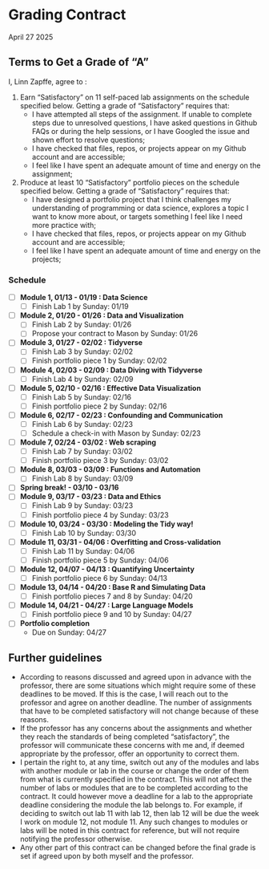 Grading Contract
================
April 27 2025

<!--- How to use this Rmarkdown document
The text above this comment is the YAML header. Change the variables under "params" into what is relevant for you and your situation. In cases where there are choices, you have to choose one of those choices. Make sure you spell your parameter the same was as one of the choices and also to have the same capital or small letters.
&#10;The parameters that you have specified in the YAML header will be used in the rest of the code to change out place holders (variables/unknows).
&#10;The gray boxes are r code. Since there is a "include = FALSE" command in the header of each code block, the code itself will run and used to produce the rest of the document. However, the code itself will not show up in your output when you knit the document.
&#10;The first code chunk sets the number of labs and portfolio projects you need, based on what grade you are writing the contract for. You should double check that this number is the same as what is currently stated in the syllabus as being the requirement for that grade. The second code chunk defines some variables we need and the list with the topics for the modules. Double-check that all the modules that are currently available are in that list. If not, you should update the list to reflect the modules that are currently available in the course. The third code chunk defines a function that takes in some parameters (information you provide when using the function) and turns that into a string (text) that we use in the contract to fill out information, for example with the relevant module names and dates.
-->
<!--- The next part here is the text that will actually be displayed in your output of the document. The #, ##, or ### before text indicates that this is a header. The number of "#"'s correspond to the level of the heading. So, a "#" Heading will be in a bigger font than a "##" Header.
&#10;The text that consists of "tick"r text"tick" (I can't actually write it with the ticks here, as that would have been interpreted by r as code to run and I would have gotten an error) is in-line r code. It will run the r code and the output will be pasted there in the text when you knit the document.
&#10;In addition, any call to params$[input parameter here] calls the parameter you inputted in the YAML header. So, for example, if you put in A as a grade, the string below will produce a text stating "Terms to Get a Grade of "A"".
&#10;The r codes with the parameters should paste the value or text that you need. If it seems off, double-check that you put in the right parameter (e.g. that you didn't misspell anything). 
&#10;There is also some code that calls a function called string_details. This is the function we defined (made) earlier to make the strings (text) we need. The parameters (values) we provide when calling (using) the function determines the text that we get from it.
&#10;Now, to move on, read over the text for the contract and change or add anything you want to change.
-->

## Terms to Get a Grade of “A”

I, Linn Zapffe, agree to :

1)  Earn “Satisfactory” on 11 self-paced lab assignments on the schedule
    specified below. Getting a grade of “Satisfactory” requires that:
    - I have attempted all steps of the assignment. If unable to
      complete steps due to unresolved questions, I have asked questions
      in Github FAQs or during the help sessions, or I have Googled the
      issue and shown effort to resolve questions;
    - I have checked that files, repos, or projects appear on my Github
      account and are accessible;
    - I feel like I have spent an adequate amount of time and energy on
      the assignment;
2)  Produce at least 10 “Satisfactory” portfolio pieces on the schedule
    specified below. Getting a grade of “Satisfactory” requires that:
    - I have designed a portfolio project that I think challenges my
      understanding of programming or data science, explores a topic I
      want to know more about, or targets something I feel like I need
      more practice with;
    - I have checked that files, repos, or projects appear on my Github
      account and are accessible;
    - I feel like I have spent an adequate amount of time and energy on
      the projects;

### Schedule

- [ ] **Module 1, 01/13 - 01/19 : Data Science**
  - [ ] Finish Lab 1 by Sunday: 01/19
- [ ] **Module 2, 01/20 - 01/26 : Data and Visualization**
  - [ ] Finish Lab 2 by Sunday: 01/26
  - [ ] Propose your contract to Mason by Sunday: 01/26
- [ ] **Module 3, 01/27 - 02/02 : Tidyverse**
  - [ ] Finish Lab 3 by Sunday: 02/02
  - [ ] Finish portfolio piece 1 by Sunday: 02/02
- [ ] **Module 4, 02/03 - 02/09 : Data Diving with Tidyverse**
  - [ ] Finish Lab 4 by Sunday: 02/09
- [ ] **Module 5, 02/10 - 02/16 : Effective Data Visualization**
  - [ ] Finish Lab 5 by Sunday: 02/16
  - [ ] Finish portfolio piece 2 by Sunday: 02/16
- [ ] **Module 6, 02/17 - 02/23 : Confounding and Communication**
  - [ ] Finish Lab 6 by Sunday: 02/23
  - [ ] Schedule a check-in with Mason by Sunday: 02/23
- [ ] **Module 7, 02/24 - 03/02 : Web scraping**
  - [ ] Finish Lab 7 by Sunday: 03/02
  - [ ] Finish portfolio piece 3 by Sunday: 03/02
- [ ] **Module 8, 03/03 - 03/09 : Functions and Automation**
  - [ ] Finish Lab 8 by Sunday: 03/09
- [ ] **Spring break! - 03/10 - 03/16**
- [ ] **Module 9, 03/17 - 03/23 : Data and Ethics**
  - [ ] Finish Lab 9 by Sunday: 03/23
  - [ ] Finish portfolio piece 4 by Sunday: 03/23
- [ ] **Module 10, 03/24 - 03/30 : Modeling the Tidy way!**
  - [ ] Finish Lab 10 by Sunday: 03/30
- [ ] **Module 11, 03/31 - 04/06 : Overfitting and Cross-validation**
  - [ ] Finish Lab 11 by Sunday: 04/06
  - [ ] Finish portfolio piece 5 by Sunday: 04/06
- [ ] **Module 12, 04/07 - 04/13 : Quantifying Uncertainty**
  - [ ] Finish portfolio piece 6 by Sunday: 04/13
- [ ] **Module 13, 04/14 - 04/20 : Base R and Simulating Data**
  - [ ] Finish portfolio pieces 7 and 8 by Sunday: 04/20
- [ ] **Module 14, 04/21 - 04/27 : Large Language Models**
  - [ ] Finish portfolio piece 9 and 10 by Sunday: 04/27
- [ ] **Portfolio completion**
  - Due on Sunday: 04/27

## Further guidelines

- According to reasons discussed and agreed upon in advance with the
  professor, there are some situations which might require some of these
  deadlines to be moved. If this is the case, I will reach out to the
  professor and agree on another deadline. The number of assignments
  that have to be completed satisfactory will not change because of
  these reasons.
- If the professor has any concerns about the assignments and whether
  they reach the standards of being completed “satisfactory”, the
  professor will communicate these concerns with me and, if deemed
  appropriate by the professor, offer an opportunity to correct them.
- I pertain the right to, at any time, switch out any of the modules and
  labs with another module or lab in the course or change the order of
  them from what is currently specified in the contract. This will not
  affect the number of labs or modules that are to be completed
  according to the contract. It could however move a deadline for a lab
  to the appropriate deadline considering the module the lab belongs to.
  For example, if deciding to switch out lab 11 with lab 12, then lab 12
  will be due the week I work on module 12, not module 11. Any such
  changes to modules or labs will be noted in this contract for
  reference, but will not require notifying the professor otherwise.
- Any other part of this contract can be changed before the final grade
  is set if agreed upon by both myself and the professor.

<!--- Now, I suggest that you knit the document. You can do this by pushing the "Knit" button with a blue yarn ball above this screen in Rmarkdown. To see the changes, push it to Github and look at the file there (it should have the .md file extension). If you feel more advanced, you can also change the output type to a html document in the YAML header and you will get the output in Rmarkdown itself. However, note that this will mess up some of the formatting, so I suggest to only do this temporarily while messing with the document and then switching back to the Github document type.
&#10;When looking at your knitted document, you will now see the standard schedule based on the dates and information you put in as parameters in the YAML header. There are a few things I suggest you look over and change as it fits you:
&#10;- There are currently more modules than there are weeks in the semester. That means that you can't get through all the modules. If you want, you can switch out any of the modules in the contract with another module. The module is determined based on the number inputted as the third parameter in the string_details function. For example, in the following code "string_details(monday_week_one, 11, 12, modules_list)", the module number would be 12. If you are wondering what module module 12 is, you can go to the code block that defines (creates) the list "module_list" and count. Module 12 would be the topic that corresponds to the 12th topic in that list.
&#10;- In addition, there are also more labs that what is required to get an "A". You can therefore also change which labs you are doing. This is just written in the standard text (not code) in the contract, so to do that, simple remove the line with the lab you don't want and add it somewhere else, changing out the lab number. For example, if you do not want to do lab 10, delete the line stating "- [ ] Finish Lab 10 by r deadline_day:
r string_details(monday_week_one, 11, deadline_day=deadline_day)" and add this, switching out the lab number with another lab you want to do (and any other parameteres that need to be adjusted) under the relevant week/module in the text.
&#10;- You can move around when the labs and any of the other things that have to be done are due. You can do this simply by copy pasting the text and code associated with it and move it around. For example, if you know that you have a busy week around week 11 of the semester, you might want to move the deadline for portfolio project 5 to another week, for example week 12. One example could for example be to look at when the the thesis is due and maybe move deadlines away from that week.
&#10;- Look over when spring break is and move any assignments to other weeks (unless you want deadlines during spring break)
&#10;- As you finish assignments or modules, you can mark them with a check. The "[ ]" indicates an empty check box, while "[x]" indicates a checked box. In the end, your document should have all the empty check boxes ("[ ]") filled in ("[x]")
&#10;When you are done with the edits to the contract, you can knit it again, push it to Github, and look over it to see that everything looks good. It you are satisfied with how it looks, you can hand it in.
-->
<!--- This contract is adapted from Annie Somerville's contract https://github.com/anniehsom -->

